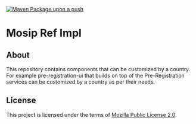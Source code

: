 [![Maven Package upon a push](https://github.com/mosip/mosip-ref-impl/actions/workflows/push_trigger.yml/badge.svg?branch=master)](https://github.com/mosip/mosip-ref-impl/actions/workflows/push_trigger.yml)

# Mosip Ref Impl

## About
This repository contains components that can be customized by a country. For example pre-registration-ui that builds on top of the Pre-Registration services can be customized by a country as per their needs.

## License
This project is licensed under the terms of [Mozilla Public License 2.0](LICENSE).

